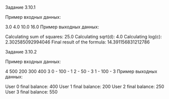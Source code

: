 Задание 3.10.1

Пример входных данных:

3.0 4.0 10.0 16.0
Пример выходных данных:

Calculating sum of squares: 25.0
Calculating sqrt(d): 4.0
Calculating log(c): 2.302585092994046
Final result of the formula: 14.391156831212786


Задание 3.10.2

Пример входных данных:

4
500 200 300 400
3
0 - 100 - 1
2 - 50 - 3
1 - 100 - 3
Пример выходных данных:

User 0 final balance: 400
User 1 final balance: 200
User 2 final balance: 250
User 3 final balance: 550
